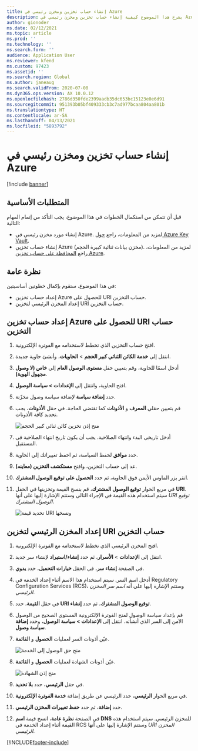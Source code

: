 ```yaml
---
title: إنشاء حساب تخزين ومخزن رئيسي في Azure
description: يشرح هذا الموضوع كيفية إنشاء حساب تخزين ومخزن رئيسي في Azure.
author: gionoder
ms.date: 02/12/2021
ms.topic: article
ms.prod: ''
ms.technology: ''
ms.search.form: ''
audience: Application User
ms.reviewer: kfend
ms.custom: 97423
ms.assetid: ''
ms.search.region: Global
ms.author: janeaug
ms.search.validFrom: 2020-07-08
ms.dyn365.ops.version: AX 10.0.12
ms.openlocfilehash: 2786d350fde2399aadb35dc653bc15123e0e6d91
ms.sourcegitcommit: 951393b05bf409333cb3c7ad977bcaa804aa801b
ms.translationtype: HT
ms.contentlocale: ar-SA
ms.lasthandoff: 04/13/2021
ms.locfileid: "5893792"
---
```

# <a name="create-an-azure-storage-account-and-a-key-vault"></a>إنشاء حساب تخزين ومخزن رئيسي في Azure

[!include [banner](../includes/banner.md)]

## <a name="prerequisites"></a>المتطلبات الأساسية

قبل أن تتمكن من استكمال الخطوات في هذا الموضوع، يجب التأكد من إتمام المهام التالية:

- إنشاء مورد مخزن رئيسي في Azure. لمزيد من المعلومات، راجع [حول Azure Key Vault](/azure/key-vault/general/overview).
- إنشاء حساب تخزين Azure (مخزن بيانات ثنائية كبيرة الحجم). لمزيد من المعلومات، راجع [المحافظة على حساب تخزين Azure](/azure/storage/blobs/).

## <a name="overview"></a>نظرة عامة

في هذا الموضوع، ستقوم بإكمال خطوتين أساسيتين:

- إعداد حساب تخزين Azure للحصول على URI حساب التخزين.
- إعداد المخزن الرئيسي لتخزين URI حساب التخزين.

## <a name="set-up-the-azure-storage-account-to-get-the-storage-account-uri"></a>إعداد حساب تخزين Azure للحصول على URI حساب التخزين

1. افتح حساب التخزين الذي تخطط لاستخدامه مع الفوترة الإلكترونية.
2. انتقل إلى **خدمة الكائن الثنائي كبير الحجم** \> **الحاويات**، وأنشئ حاوية جديدة.
3. أدخل اسمًا للحاوية، وقم بتعيين حقل **مستوى الوصول العام** إلى **خاص (لا وصول مجهول الهوية)**.
4. افتح الحاوية، وانتقل إلى **الإعدادات \> سياسة الوصول**.
5. حدد **إضافة سياسة** لإضافة سياسة وصول مخزّنة.
6. قم بتعيين حقلي **المعرف** و **الأذونات** كما تقتضي الحاجة. في حقل **الأذونات**، يجب تحديد كافة الأذونات.

    ![منح إذن تخزين كائن ثنائي كبير الحجم](media/e-Invoicing-services-create-azure-resources-grant-blob-permissions.png)

7. أدخل تاريخي البدء وانتهاء الصلاحية. يجب أن يكون تاريخ انتهاء الصلاحية في المستقبل.
8. حدد **موافق** لحفظ السياسة، ثم احفظ تغييراتك إلى الحاوية.
9. عد إلى حساب التخزين، وافتح **مستكشف التخزين (معاينه)**.
10. انقر بزر الماوس الأيمن فوق الحاوية، ثم حدد **الحصول على توقيع الوصول المشترك**.
11. في مربع الحوار **توقيع الوصول المشترك**، قم بنسخ القيمة وتخزينها في الحقل **URI**. سيتم استخدام هذه القيمة في الإجراء التالي وستتم الإشارة إليها على أنها *URI‏‎ توقيع الوصول المشترك*.

    ![تحديد قيمة URI ونسخها](media/e-Invoicing-services-create-azure-resources-select-and-copy-uri.png)

## <a name="set-up-the-key-vault-to-store-the-storage-account-uri"></a>إعداد المخزن الرئيسي لتخزين URI حساب التخزين

1. افتح المخزن الرئيسي الذي تخطط لاستخدامه مع الفوترة الإلكترونية.
2. انتقل إلى **الإعدادات** \> **الأسرار**، ثم حدد **إنشاء/استيراد** لإنشاء سر جديد.
3. في الصفحة **إنشاء سر**، في الحقل **خيارات التحميل**، حدد **يدوي**.
4. أدخل اسم السر. سيتم استخدام هذا الاسم أثناء إعداد الخدمة في Regulatory Configuration Services (RCS)، وستتم الإشارة إليها على أنه *اسم سر المخزن الرئيسي*.
5. في حقل **القيمة**، حدد **URI توقيع الوصول المشترك**، ثم حدد **إنشاء**.
6. قم بإعداد سياسة الوصول لمنح الفوترة الإلكترونية المستوى الصحيح من الوصول الآمن إلى السر الذي أنشأته. انتقل إلى **الإعدادات \> سياسة الوصول**، وحدد **إضافة سياسة وصول**.
7. عيّن أذونات السر لعمليات **الحصول** و **القائمة**.

    ![منح حق الوصول إلى الخدمة](media/e-Invoicing-services-create-azure-resources-grant-service-access.png)

8. عيّن أذونات الشهادة لعمليات **الحصول** و **القائمة**.

    ![منح إذن الشهادة](media/e-Invoicing-services-create-azure-resources-grant-certificate-permission.png)

9. في حقل **الرئيسي**، حدد **بلا تحديد**.
10. في مربع الحوار **الرئيسي**، حدد الرئيسي عن طريق إضافة **خدمة الفوترة الإلكترونية**.
11. حدد **إضافة**، ثم حدد **حفظ تغييرات المخزن الرئيسي**.
12. في الصفحة **نظرة عامة**، انسخ قيمة **اسم DNS** للمخزن الرئيسي. سيتم استخدام هذه القيمة أثناء إعداد الخدمة في RCS وستتم الإشارة إليها على أنها *URI‏‎ المخزن الرئيسي*.



[!INCLUDE[footer-include](../../includes/footer-banner.md)]